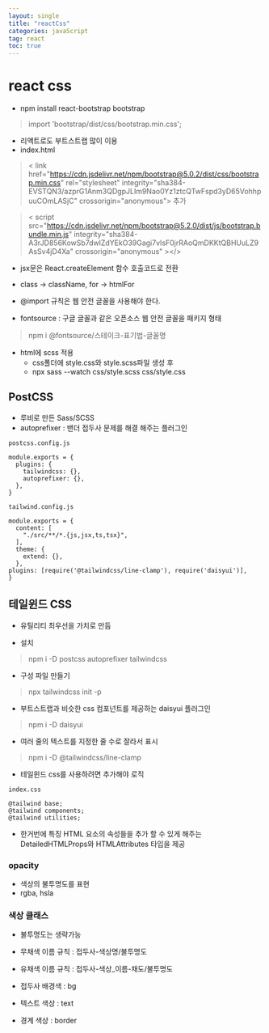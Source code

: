 ```yaml
---
layout: single
title: "reactCss"
categories: javaScript
tag: react
toc: true
---
```


# react css

- npm install react-bootstrap bootstrap

> import 'bootstrap/dist/css/bootstrap.min.css';

- 리액트로도 부트스트랩 많이 이용
- index.html
> < link href="https://cdn.jsdelivr.net/npm/bootstrap@5.0.2/dist/css/bootstrap.min.css" rel="stylesheet" integrity="sha384-EVSTQN3/azprG1Anm3QDgpJLIm9Nao0Yz1ztcQTwFspd3yD65VohhpuuCOmLASjC" crossorigin="anonymous"> 추가

> < script
      src="https://cdn.jsdelivr.net/npm/bootstrap@5.2.0/dist/js/bootstrap.bundle.min.js"
      integrity="sha384-A3rJD856KowSb7dwlZdYEkO39Gagi7vIsF0jrRAoQmDKKtQBHUuLZ9AsSv4jD4Xa"
      crossorigin="anonymous"
    ></>
 
- jsx문은 React.createElement 함수 호출코드로 전환
- class -> className, for -> htmlFor

- @import 규칙은 웹 안전 글꼴을 사용해야 한다.

- fontsource : 구글 글꼴과 같은 오픈소스 웹 안전 글꼴을 패키지 형태
> npm i @fontsource/스테이크-표기법-글꼴명

- html에 scss 적용
  - css폴더에 style.css와 style.scss파일 생성 후
  - npx sass --watch css/style.scss css/style.css

## PostCSS
- 루비로 만든 Sass/SCSS
- autoprefixer : 밴더 접두사 문제를 해결 해주는 플러그인

```
postcss.config.js

module.exports = {
  plugins: {
    tailwindcss: {},
    autoprefixer: {},
  },
}
```

```
tailwind.config.js

module.exports = {
  content: [
    "./src/**/*.{js,jsx,ts,tsx}",
  ],
  theme: {
    extend: {},
  },
plugins: [require('@tailwindcss/line-clamp'), require('daisyui')],
}
```

## 테일윈드 CSS
- 유틸리티 최우선을 가치로 만듬

- 설치
> npm i -D postcss autoprefixer tailwindcss

- 구성 파일 만들기
> npx tailwindcss init -p

- 부트스트랩과 비슷한 css 컴포넌트를 제공하는 daisyui 플러그인
> npm i -D daisyui

- 여러 줄의 텍스트를 지정한 줄 수로 잘라서 표시
> npm i -D @tailwindcss/line-clamp

- 테일윈드 css를 사용하려면 추가해야 로직
 
```
index.css

@tailwind base;
@tailwind components;
@tailwind utilities;
```

- 한거번에 특징 HTML 요소의 속성들을 추가 할 수 있게 해주는 DetailedHTMLProps와 HTMLAttributes 타입을 제공

### opacity
- 색상의 불투명도를 표현
- rgba, hsla

### 색상 클래스
- 불투명도는 생략가능

- 무채색 이름 규칙 : 접두사-색상명/불투명도 
- 유채색 이름 규칙 : 접두사-색상_이름-채도/불투명도

- 접두사 배경색 : bg
- 텍스트 색상 : text
- 경계 색상 : border


